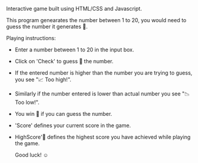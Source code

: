 Interactive game built using HTML/CSS and Javascript. 

This program genearates the number between 1 to 20, you would need to guess the number it generates 🎰.

Playing instructions:
- Enter a number between 1 to 20 in the input box.
- Click on 'Check' to guess 🤔 the number.
- If the entered number is higher than the number you are trying to guess, you see "📈 Too high!".
- Similarly if the number entered is lower than actual number you see "📉 Too low!".
- You win 🎉 if you can guess the number.
- 'Score' defines your current score in the game.
- HighScore'🏅 defines the highest score you have achieved while playing the game.

  Good luck! ☺️
